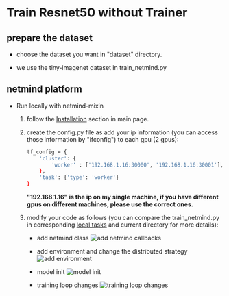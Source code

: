 # Train Resnet50 without Trainer
## prepare the dataset

* choose the dataset you want in "dataset" directory.

* we use the tiny-imagenet dataset in train_netmind.py


## netmind platform
* Run locally with netmind-mixin
    1. follow the [Installation](https://github.com/protagolabs/Netmind-examples/tree/main) section in main page.

    2. create the config.py file as add your ip information (you can access those information by "ifconfig") to each gpu (2 gpus):
        ```bash
        tf_config = {
            'cluster': {
                'worker' : ['192.168.1.16:30000', '192.168.1.16:30001'],
            },
            'task': {'type': 'worker'}
        }
        ```
        **"192.168.1.16" is the ip on my single machine, if you have different gpus on different machines, please use the correct ones.**

    3. modify your code as follows (you can compare the train_netmind.py in corresponding [local tasks](https://github.com/protagolabs/Netmind-examples/tree/main/tensorflow/local) and current directory for more details):

        * add netmind class
            ![add netmind callbacks](imgs/Screenshot-2022-09-12-103929.jpg)

        * add environment and change the distributed strategy
            ![add environment](imgs/Screenshot-2022-09-12-104011.jpg)

        * model init
            ![model init](imgs/Screenshot-2022-09-12-104420.jpg)

        * training loop changes
            ![training loop changes](imgs/Screenshot-2022-09-12-104918.jpg)
        




        








